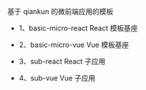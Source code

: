 基于 qiankun 的微前端应用的模板

- 1、basic-micro-react React 模板基座

- 2、basic-micro-vue Vue 模板基座

- 3、sub-react React 子应用

- 4、sub-vue Vue 子应用
